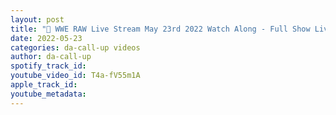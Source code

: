```yaml
---
layout: post
title: "🔴 WWE RAW Live Stream May 23rd 2022 Watch Along - Full Show Live Reactions, trivia night"
date: 2022-05-23
categories: da-call-up videos
author: da-call-up
spotify_track_id: 
youtube_video_id: T4a-fV55m1A
apple_track_id: 
youtube_metadata: 
---
```

